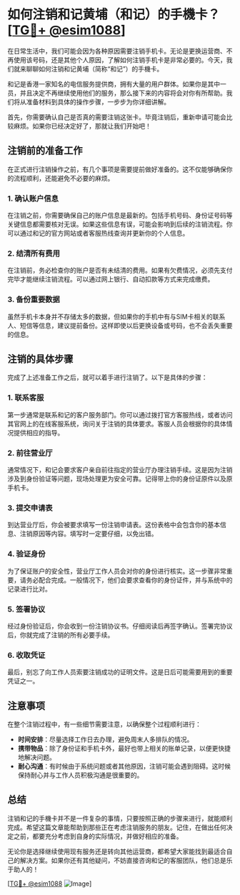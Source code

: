 # 如何注销和记黄埔（和记）的手機卡？[[TG💪+ @esim1088](https://t.me/s/esim1088)]

在日常生活中，我们可能会因为各种原因需要注销手机卡。无论是更换运营商、不再使用该号码，还是其他个人原因，了解如何注销手机卡是非常必要的。今天，我们就来聊聊如何注销和记黄埔（简称“和记”）的手機卡。

和记是香港一家知名的电信服务提供商，拥有大量的用户群体。如果你是其中一员，并且决定不再继续使用他们的服务，那么接下来的内容将会对你有所帮助。我们将从准备材料到具体的操作步骤，一步步为你详细讲解。

首先，你需要确认自己是否真的需要注销这张卡。毕竟注销后，重新申请可能会比较麻烦。如果你已经决定好了，那就让我们开始吧！

## 注销前的准备工作

在正式进行注销操作之前，有几个事项是需要提前做好准备的。这不仅能够确保你的流程顺利，还能避免不必要的麻烦。

### 1. 确认账户信息

在注销之前，你需要确保自己的账户信息是最新的。包括手机号码、身份证号码等关键信息都需要核对无误。如果这些信息有误，可能会影响到后续的注销流程。你可以通过和记的官方网站或者客服热线查询并更新你的个人信息。

### 2. 结清所有费用

在注销前，务必检查你的账户是否有未结清的费用。如果有欠费情况，必须先支付完毕才能继续注销流程。可以通过网上银行、自动扣款等方式来完成缴费。

### 3. 备份重要数据

虽然手机卡本身并不存储太多的数据，但如果你的手机中有与SIM卡相关的联系人、短信等信息，建议提前备份。这样即使以后更换设备或号码，也不会丢失重要的信息。

## 注销的具体步骤

完成了上述准备工作之后，就可以着手进行注销了。以下是具体的步骤：

### 1. 联系客服

第一步通常是联系和记的客户服务部门。你可以通过拨打官方客服热线，或者访问其官网上的在线客服系统，询问关于注销的具体要求。客服人员会根据你的具体情况提供相应的指导。

### 2. 前往营业厅

通常情况下，和记会要求客户亲自前往指定的营业厅办理注销手续。这是因为注销涉及到身份验证等问题，现场处理更为安全可靠。记得带上你的身份证原件以及原手机卡。

### 3. 提交申请表

到达营业厅后，你会被要求填写一份注销申请表。这份表格中会包含你的基本信息、注销原因等内容。填写时一定要仔细，以免出错。

### 4. 验证身份

为了保证账户的安全性，营业厅工作人员会对你的身份进行核实。这一步骤非常重要，请务必配合完成。一般情况下，他们会要求查看你的身份证件，并与系统中的记录进行比对。

### 5. 签署协议

经过身份验证后，你会收到一份注销协议书。仔细阅读后再签字确认。签署完协议后，你就完成了注销的所有必要手续。

### 6. 收取凭证

最后，别忘了向工作人员索要注销成功的证明文件。这是日后可能需要用到的重要凭证之一。

## 注意事项

在整个注销过程中，有一些细节需要注意，以确保整个过程顺利进行：

- **时间安排**：尽量选择工作日去办理，避免周末人多排队的情况。
- **携带物品**：除了身份证和手机卡外，最好也带上相关的账单记录，以便更快捷地解决问题。
- **耐心沟通**：有时候由于系统问题或者其他原因，注销可能会遇到阻碍。这时候保持耐心并与工作人员积极沟通是很重要的。

## 总结

注销和记的手機卡并不是一件复杂的事情，只要按照正确的步骤来进行，就能顺利完成。希望这篇文章能帮助到那些正在考虑注销服务的朋友。记住，在做出任何决定之前，都要充分考虑到自身的实际情况，并做好相应的准备。

无论你是选择继续使用现有服务还是转向其他运营商，都希望大家能找到最适合自己的解决方案。如果你还有其他疑问，不妨直接咨询和记的客服团队，他们总是乐于助人的！

[[TG💪+ @esim1088](https://t.me/s/esim1088) ![Image](https://i.postimg.cc/4NQfJmqS/Snipaste-2025-05-13-00-14-12.png)]
